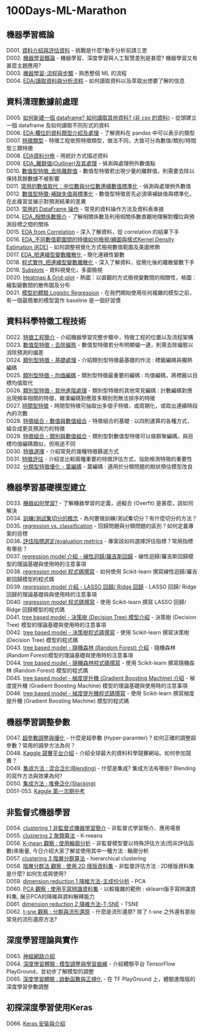 # 100Days-ML-Marathon
## 機器學習概論
D001. [資料介紹與評估資料](https://github.com/jacky0405/100Days-ML-Marathon/tree/master/D1_%E8%B3%87%E6%96%99%E4%BB%8B%E7%B4%B9%E8%88%87%E8%A9%95%E4%BC%B0%E8%B3%87%E6%96%99) - 挑戰是什麼?動手分析前請三思  
D002. [機器學習概論](https://github.com/jacky0405/100Days-ML-Marathon/tree/master/D2_%E6%A9%9F%E5%99%A8%E5%AD%B8%E7%BF%92%E6%A6%82%E8%AB%96) - 機器學習、深度學習與人工智慧差別是甚麼? 機器學習又有甚麼主題應用?  
D003. [機器學習-流程與步驟](https://github.com/jacky0405/100Days-ML-Marathon/tree/master/D3_%E6%A9%9F%E5%99%A8%E5%AD%B8%E7%BF%92_%E6%B5%81%E7%A8%8B%E8%88%87%E6%AD%A5%E9%A9%9F) - 熟悉整個 ML 的流程  
D004. [EDA/讀取資料與分析流程](https://github.com/jacky0405/100Days-ML-Marathon/tree/master/D4_EDA_%E8%AE%80%E5%8F%96%E8%B3%87%E6%96%99%E8%88%87%E5%88%86%E6%9E%90%E6%B5%81%E7%A8%8B) - 如何讀取資料以及萃取出想要了解的信息  
## 資料清理數據前處理
D005. [如何新建一個 dataframe? 如何讀取其他資料? (非 csv 的資料)](https://github.com/jacky0405/100Days-ML-Marathon/tree/master/D5_%E6%96%B0%E5%BB%BA%E4%B8%80%E5%80%8Bdataframe%E5%8F%8A%E8%AE%80%E5%8F%96%E5%85%B6%E4%BB%96%E8%B3%87%E6%96%99) - 從頭建立一個 dataframe 及如何讀取不同形式的資料   
D006. [EDA:欄位的資料類型介紹及處理](https://github.com/jacky0405/100Days-ML-Marathon/tree/master/D6_EDA_%E6%AC%84%E4%BD%8D%E7%9A%84%E8%B3%87%E6%96%99%E9%A1%9E%E5%9E%8B%E4%BB%8B%E7%B4%B9%E5%8F%8A%E8%99%95%E7%90%86) - 了解資料在 pandas 中可以表示的類型  
D007. [特徵類型](https://github.com/jacky0405/100Days-ML-Marathon/tree/master/D7_%E7%89%B9%E5%BE%B5%E9%A1%9E%E5%9E%8B) - 特徵工程依照特徵類型，做法不同，大致可分為數值/類別/時間型三類特徵  
D008. [EDA資料分佈](https://github.com/jacky0405/100Days-ML-Marathon/tree/master/D8_EDA%E8%B3%87%E6%96%99%E5%88%86%E4%BD%88) - 用統計方式描述資料  
D009. [EDA_離群值(Outliner)及其處理](https://github.com/jacky0405/100Days-ML-Marathon/tree/master/D9_EDA_%E9%9B%A2%E7%BE%A4%E5%80%BC(Outliner)%E5%8F%8A%E5%85%B6%E8%99%95%E7%90%86) - 偵測與處理例外數值點  
D010. [數值型特徵_去除離群值](https://github.com/jacky0405/100Days-ML-Marathon/tree/master/D10_%E6%95%B8%E5%80%BC%E5%9E%8B%E7%89%B9%E5%BE%B5_%E5%8E%BB%E9%99%A4%E9%9B%A2%E7%BE%A4%E5%80%BC) - 數值型特徵若出現少量的離群值，則需要去除以保持其餘數據不被影響  
D011. [常用的數值取代：中位數與分位數連續數值標準化](https://github.com/jacky0405/100Days-ML-Marathon/tree/master/D11_%E5%B8%B8%E7%94%A8%E7%9A%84%E6%95%B8%E5%80%BC%E5%8F%96%E4%BB%A3_%E4%B8%AD%E4%BD%8D%E6%95%B8%E8%88%87%E5%88%86%E4%BD%8D%E6%95%B8%E9%80%A3%E7%BA%8C%E6%95%B8%E5%80%BC%E6%A8%99%E6%BA%96%E5%8C%96) - 偵測與處理例外數值  
D012. [數值型特徵-補缺失值與標準化](https://github.com/jacky0405/100Days-ML-Marathon/tree/master/D12_%E6%95%B8%E5%80%BC%E5%9E%8B%E7%89%B9%E5%BE%B5_%E8%A3%9C%E7%BC%BA%E5%A4%B1%E5%80%BC%E8%88%87%E6%A8%99%E6%BA%96%E5%8C%96) - 數值型特徵首先必須填補缺值與標準化，在此複習並展示對預測結果的差異  
D013. [常用的 DataFrame 操作](https://github.com/jacky0405/100Days-ML-Marathon/tree/master/D13_%E5%B8%B8%E7%94%A8%E7%9A%84%20DataFrame%20%E6%93%8D%E4%BD%9C) - 常見的資料操作方法及資料表串接  
D014. [EDA_相關係數簡介](https://github.com/jacky0405/100Days-ML-Marathon/tree/master/D14_%E7%A8%8B%E5%BC%8F%E5%AF%A6%E4%BD%9CEDA_correlation_%E7%9B%B8%E9%97%9C%E4%BF%82%E6%95%B8%E7%B0%A1%E4%BB%8B) - 了解相關係數及利用相關係數直觀地理解對欄位與預測目標之間的關係  
D015. [EDA from Correlation](https://github.com/jacky0405/100Days-ML-Marathon/tree/master/D15_EDA%20from%20Correlation) - 深入了解資料，從 correlation 的結果下手  
D016. [EDA_不同數值範圍間的特徵如何檢視/繪圖與樣式Kernel Density Estimation (KDE)](https://github.com/jacky0405/100Days-ML-Marathon/tree/master/D16_EDA_%E4%B8%8D%E5%90%8C%E6%95%B8%E5%80%BC%E7%AF%84%E5%9C%8D%E9%96%93%E7%9A%84%E7%89%B9%E5%BE%B5%E5%A6%82%E4%BD%95%E6%AA%A2%E8%A6%96_%E7%B9%AA%E5%9C%96%E8%88%87%E6%A8%A3%E5%BC%8FKernel%20Density%20Estimation%20(KDE)) - 如何調整視覺化方式檢視數值範圍及美圖修飾  
D017. [EDA_把連續型變數離散化](https://github.com/jacky0405/100Days-ML-Marathon/tree/master/D17_EDA_%E6%8A%8A%E9%80%A3%E7%BA%8C%E5%9E%8B%E8%AE%8A%E6%95%B8%E9%9B%A2%E6%95%A3%E5%8C%96) - 簡化連續性變數  
D018. [程式實作_把連續型變數離散化](https://github.com/jacky0405/100Days-ML-Marathon/tree/master/D18_%E7%A8%8B%E5%BC%8F%E5%AF%A6%E4%BD%9C_%E6%8A%8A%E9%80%A3%E7%BA%8C%E5%9E%8B%E8%AE%8A%E6%95%B8%E9%9B%A2%E6%95%A3%E5%8C%96) - 深入了解資料，從簡化後的離散變數下手  
D019. [Subplots](https://github.com/jacky0405/100Days-ML-Marathon/tree/master/D19_Subplots) - 資料視覺化，多圖檢視  
D020. [Heatmap & Grid-plot](https://github.com/jacky0405/100Days-ML-Marathon/tree/master/D20_Heatmap%26Grid-plot) - 熱圖：以直觀的方式檢視變數間的相關性，格圖：繪製變數間的散佈圖及分布  
D021. [模型初體驗 Logistic Regression](https://github.com/jacky0405/100Days-ML-Marathon/tree/master/D21_%E6%A8%A1%E5%9E%8B%E5%88%9D%E9%AB%94%E9%A9%97%20Logistic%20Regression) - 在我們開始使用任何複雜的模型之前，有一個最簡單的模型當作 baseline 是一個好習慣  
## 資料科學特徵工程技術
D022. [特徵工程簡介](https://github.com/jacky0405/100Days-ML-Marathon/tree/master/D22_%E7%89%B9%E5%BE%B5%E5%B7%A5%E7%A8%8B%E7%B0%A1%E4%BB%8B) - 介紹機器學習完整步驟中，特徵工程的位置以及流程架構  
D023. [數值型特徵 - 去除偏態](https://github.com/jacky0405/100Days-ML-Marathon/tree/master/D23_%E6%95%B8%E5%80%BC%E5%9E%8B%E7%89%B9%E5%BE%B5_%E5%8E%BB%E9%99%A4%E5%81%8F%E6%85%8B) - 數值型特徵若分布明顯偏一邊，則需去除偏態以消除預測的偏差  
D024. [類別型特徵 - 基礎處理](https://github.com/jacky0405/100Days-ML-Marathon/tree/master/D24_%E9%A1%9E%E5%88%A5%E5%9E%8B%E7%89%B9%E5%BE%B5_%E5%9F%BA%E7%A4%8E%E8%99%95%E7%90%86) - 介紹類別型特徵最基礎的作法 : 標籤編碼與獨熱編碼  
D025. [類別型特徵 - 均值編碼](https://github.com/jacky0405/100Days-ML-Marathon/tree/master/D25_%E9%A1%9E%E5%88%A5%E5%9E%8B%E7%89%B9%E5%BE%B5_%E5%9D%87%E5%80%BC%E7%B7%A8%E7%A2%BC) - 類別型特徵最重要的編碼 : 均值編碼，將標籤以目標均值取代  
D026. [類別型特徵 - 其他進階處理](https://github.com/jacky0405/100Days-ML-Marathon/tree/master/D26_%E9%A1%9E%E5%88%A5%E5%9E%8B%E7%89%B9%E5%BE%B5_%E5%85%B6%E4%BB%96%E9%80%B2%E9%9A%8E%E8%99%95%E7%90%86) - 類別型特徵的其他常見編碼 : 計數編碼對應出現頻率相關的特徵，雜湊編碼對應眾多類別而無法排序的特徵  
D027. [時間型特徵](https://github.com/jacky0405/100Days-ML-Marathon/tree/master/D27_%E6%99%82%E9%96%93%E5%9E%8B%E7%89%B9%E5%BE%B5) - 時間型特徵可抽取出多個子特徵，或周期化，或取出連續時段內的次數  
D028. [特徵組合 - 數值與數值組合](https://github.com/jacky0405/100Days-ML-Marathon/tree/master/D28_%E7%89%B9%E5%BE%B5%E7%B5%84%E5%90%88_%E6%95%B8%E5%80%BC%E8%88%87%E6%95%B8%E5%80%BC%E7%B5%84%E5%90%88) - 特徵組合的基礎 : 以四則運算的各種方式，組合成更具預測力的特徵  
D029. [特徵組合 - 類別與數值組合](https://github.com/jacky0405/100Days-ML-Marathon/tree/master/D29_%E7%89%B9%E5%BE%B5%E7%B5%84%E5%90%88_%E9%A1%9E%E5%88%A5%E8%88%87%E6%95%B8%E5%80%BC%E7%B5%84%E5%90%88) - 類別型對數值型特徵可以做群聚編碼，與目標均值編碼類似，但用途不同  
D030. [特徵選擇](https://github.com/jacky0405/100Days-ML-Marathon/tree/master/D30_%E7%89%B9%E5%BE%B5%E9%81%B8%E6%93%87) - 介紹常見的幾種特徵篩選方式  
D031. [特徵評估](https://github.com/jacky0405/100Days-ML-Marathon/tree/master/D31_%E7%89%B9%E5%BE%B5%E8%A9%95%E4%BC%B0) - 介紹並比較兩種重要的特徵評估方式，協助檢測特徵的重要性  
D032. [分類型特徵優化 - 葉編碼](https://github.com/jacky0405/100Days-ML-Marathon/tree/master/D32_%E5%88%86%E9%A1%9E%E5%9E%8B%E7%89%B9%E5%BE%B5%E5%84%AA%E5%8C%96_%E8%91%89%E7%B7%A8%E7%A2%BC) - 葉編碼 : 適用於分類問題的樹狀預估模型改良  
## 機器學習基礎模型建立
D033. [機器如何學習?](https://github.com/jacky0405/100Days-ML-Marathon/tree/master/D33_%E6%A9%9F%E5%99%A8%E5%A6%82%E4%BD%95%E5%AD%B8%E7%BF%92%3F) - 了解機器學習的定義，過擬合 (Overfit) 是甚麼，該如何解決  
D034. [訓練/測試集切分的概念](https://github.com/jacky0405/100Days-ML-Marathon/tree/master/D34_%E8%A8%93%E7%B7%B4_%E6%B8%AC%E8%A9%A6%E9%9B%86%E5%88%87%E5%88%86%E7%9A%84%E6%A6%82%E5%BF%B5) - 為何要做訓練/測試集切分？有什麼切分的方法？  
D035. [regression vs. classification](https://github.com/jacky0405/100Days-ML-Marathon/tree/master/D35_regression_vs._classification) - 回歸問題與分類問題的區別？如何定義專案的目標  
D036. [評估指標選定/evaluation metrics](https://github.com/jacky0405/100Days-ML-Marathon/tree/master/D36_%E8%A9%95%E4%BC%B0%E6%8C%87%E6%A8%99%E9%81%B8%E5%AE%9A_evaluation%20metrics) - 專案該如何選擇評估指標？常用指標有哪些？  
D037. [regression model 介紹 - 線性迴歸/羅吉斯回歸](https://github.com/jacky0405/100Days-ML-Marathon/tree/master/D37_regression%20model%20%E4%BB%8B%E7%B4%B9%20-%20%E7%B7%9A%E6%80%A7%E8%BF%B4%E6%AD%B8_%E7%BE%85%E5%90%89%E6%96%AF%E5%9B%9E%E6%AD%B8) - 線性迴歸/羅吉斯回歸模型的理論基礎與使用時的注意事項  
D038. [regression model 程式碼撰寫](https://github.com/jacky0405/100Days-ML-Marathon/tree/master/D38_regression%20model_%E7%A8%8B%E5%BC%8F%E7%A2%BC%E6%92%B0%E5%AF%AB) - 如何使用 Scikit-learn 撰寫線性迴歸/羅吉斯回歸模型的程式碼  
D039. [regression model 介紹 - LASSO 回歸/ Ridge 回歸](https://github.com/jacky0405/100Days-ML-Marathon/tree/master/D39_regression%20model%20%E4%BB%8B%E7%B4%B9_LASSO%E5%9B%9E%E6%AD%B8_Ridge%E5%9B%9E%E6%AD%B8) - LASSO 回歸/ Ridge 回歸的理論基礎與與使用時的注意事項  
D040. [regression model 程式碼撰寫](https://github.com/jacky0405/100Days-ML-Marathon/tree/master/D40_regression%20model_%E7%A8%8B%E5%BC%8F%E7%A2%BC%E6%92%B0%E5%AF%AB) - 使用 Scikit-learn 撰寫 LASSO 回歸/ Ridge 回歸模型的程式碼  
D041. [tree based model - 決策樹 (Decision Tree) 模型介紹](https://github.com/jacky0405/100Days-ML-Marathon/tree/master/D41_tree%20based%20model%20-%20%E6%B1%BA%E7%AD%96%E6%A8%B9%20(Decision%20Tree)%20%E6%A8%A1%E5%9E%8B%E4%BB%8B%E7%B4%B9) - 決策樹 (Decision Tree) 模型的理論基礎與使用時的注意事項  
D042. [tree based model - 決策樹程式碼撰寫](https://github.com/jacky0405/100Days-ML-Marathon/tree/master/D42_tree%20based%20model%20-%20%E6%B1%BA%E7%AD%96%E6%A8%B9%E7%A8%8B%E5%BC%8F%E7%A2%BC%E6%92%B0%E5%AF%AB) - 使用 Scikit-learn 撰寫決策樹 (Decision Tree) 模型的程式碼  
D043. [tree based model - 隨機森林 (Random Forest) 介紹](https://github.com/jacky0405/100Days-ML-Marathon/tree/master/D43_tree%20based%20model%20-%20%E9%9A%A8%E6%A9%9F%E6%A3%AE%E6%9E%97%20(Random%20Forest)%20%E4%BB%8B%E7%B4%B9) - 隨機森林 (Random Forest)模型的理論基礎與使用時的注意事項  
D044. [tree based model - 隨機森林程式碼撰寫](https://github.com/jacky0405/100Days-ML-Marathon/tree/master/D44_tree%20based%20model%20-%20%E9%9A%A8%E6%A9%9F%E6%A3%AE%E6%9E%97%E7%A8%8B%E5%BC%8F%E7%A2%BC%E6%92%B0%E5%AF%AB) - 使用 Scikit-learn 撰寫隨機森林 (Random Forest) 模型的程式碼  
D045. [tree based model - 梯度提升機 (Gradient Boosting Machine) 介紹](https://github.com/jacky0405/100Days-ML-Marathon/tree/master/D45_tree%20based%20model%20-%20%E6%A2%AF%E5%BA%A6%E6%8F%90%E5%8D%87%E6%A9%9F%20(Gradient%20Boosting%20Machine)%20%E4%BB%8B%E7%B4%B9) - 梯度提升機 (Gradient Boosting Machine) 模型的理論基礎與使用時的注意事項  
D046. [tree based model - 梯度提升機程式碼撰寫](https://github.com/jacky0405/100Days-ML-Marathon/tree/master/D46_tree%20based%20model%20-%20%E6%A2%AF%E5%BA%A6%E6%8F%90%E5%8D%87%E6%A9%9F%E7%A8%8B%E5%BC%8F%E7%A2%BC%E6%92%B0%E5%AF%AB) - 使用 Scikit-learn 撰寫梯度提升機 (Gradient Boosting Machine) 模型的程式碼  
## 機器學習調整參數
D047. [超參數調整與優化](https://github.com/jacky0405/100Days-ML-Marathon/tree/master/D47_%E8%B6%85%E5%8F%83%E6%95%B8%E8%AA%BF%E6%95%B4%E8%88%87%E5%84%AA%E5%8C%96) - 什麼是超參數 (Hyper-paramter) ? 如何正確的調整超參數？常用的調參方法為何？  
D048. [Kaggle 競賽平台介紹](https://github.com/jacky0405/100Days-ML-Marathon/tree/master/D48_Kaggle_%E7%AB%B6%E8%B3%BD%E5%B9%B3%E5%8F%B0%E4%BB%8B%E7%B4%B9) - 介紹全球最大的資料科學競賽網站。如何參加競賽？  
D049. [集成方法 : 混合泛化(Blending)](https://github.com/jacky0405/100Days-ML-Marathon/tree/master/D49_%E9%9B%86%E6%88%90%E6%96%B9%E6%B3%95_%E6%B7%B7%E5%90%88%E6%B3%9B%E5%8C%96(Blending)) - 什麼是集成? 集成方法有哪些? Blending 的寫作方法與效果為何?  
D050. [集成方法 : 堆疊泛化(Stacking)](https://github.com/jacky0405/100Days-ML-Marathon/tree/master/D50_%E9%9B%86%E6%88%90%E6%96%B9%E6%B3%95_%E5%A0%86%E7%96%8A%E6%B3%9B%E5%8C%96(Stacking))  
D051-053. [Kaggle 第一次期中考]()  
## 非監督式機器學習
D054. [clustering 1 非監督式機器學習簡介](https://github.com/jacky0405/100Days-ML-Marathon/tree/master/D54_clustering1_%E9%9D%9E%E7%9B%A3%E7%9D%A3%E5%BC%8F%E6%A9%9F%E5%99%A8%E5%AD%B8%E7%BF%92%E7%B0%A1%E4%BB%8B) - 非監督式學習簡介、應用場景  
D055. [clustering 2 聚類算法](https://github.com/jacky0405/100Days-ML-Marathon/tree/master/D55_clustering2_%E8%81%9A%E9%A1%9E%E7%AE%97%E6%B3%95) - K-means  
D056. [K-mean 觀察 : 使用輪廓分析](https://github.com/jacky0405/100Days-ML-Marathon/tree/master/D56_K-mean%E8%A7%80%E5%AF%9F_%E4%BD%BF%E7%94%A8%E8%BC%AA%E5%BB%93%E5%88%86%E6%9E%90) - 非監督模型要以特殊評估方法(而非評估函數)來衡量, 今日介紹大家了解並使用其中一種方法 : 輪廓分析  
D057. [clustering 3 階層分群算法](https://github.com/jacky0405/100Days-ML-Marathon/tree/master/D57_clustering3_%E9%9A%8E%E5%B1%A4%E5%88%86%E7%BE%A4%E7%AE%97%E6%B3%95) - hierarchical clustering  
D058. [階層分群法 觀察 : 使用 2D 樣版資料集](https://github.com/jacky0405/100Days-ML-Marathon/tree/master/D58_%E9%9A%8E%E5%B1%A4%E5%88%86%E7%BE%A4%E6%B3%95%E8%A7%80%E5%AF%9F_%E4%BD%BF%E7%94%A82D%E6%A8%A3%E7%89%88%E8%B3%87%E6%96%99%E9%9B%86) - 非監督評估方法 : 2D樣版資料集是什麼? 如何生成與使用?  
D059. [dimension reduction 1 降維方法-主成份分析](https://github.com/jacky0405/100Days-ML-Marathon/tree/master/D59_dimension%20reduction1_%E9%99%8D%E7%B6%AD%E6%96%B9%E6%B3%95-%E4%B8%BB%E6%88%90%E4%BB%BD%E5%88%86%E6%9E%90) - PCA  
D060. [PCA 觀察 : 使用手寫辨識資料集](https://github.com/jacky0405/100Days-ML-Marathon/tree/master/D60_PCA%20%E8%A7%80%E5%AF%9F_%E4%BD%BF%E7%94%A8%E6%89%8B%E5%AF%AB%E8%BE%A8%E8%AD%98%E8%B3%87%E6%96%99%E9%9B%86) - 以較複雜的範例 : sklearn版手寫辨識資料集, 展示PCA的降維與資料解釋能力  
D061. [dimension reduction 2 降維方法-T-SNE](https://github.com/jacky0405/100Days-ML-Marathon/tree/master/D61_dimension%20reduction2_%E9%99%8D%E7%B6%AD%E6%96%B9%E6%B3%95-T-SNE) - TSNE  
D062. [t-sne 觀察 : 分群與流形還原](https://github.com/jacky0405/100Days-ML-Marathon/tree/master/D62_t-sne%E8%A7%80%E5%AF%9F_%E5%88%86%E7%BE%A4%E8%88%87%E6%B5%81%E5%BD%A2%E9%82%84%E5%8E%9F) - 什麼是流形還原? 除了 t-sne 之外還有那些常見的流形還原方法?  
## 深度學習理論與實作
D063. [神經網路介紹](https://github.com/jacky0405/100Days-ML-Marathon/tree/master/D63_%E6%B7%B1%E5%BA%A6%E5%AD%B8%E7%BF%92%E7%B0%A1%E4%BB%8B)  
D064. [深度學習體驗 : 模型調整與學習曲線](https://github.com/jacky0405/100Days-ML-Marathon/tree/master/D64_%E6%B7%B1%E5%BA%A6%E5%AD%B8%E7%BF%92%E9%AB%94%E9%A9%97_%E6%A8%A1%E5%9E%8B%E8%AA%BF%E6%95%B4%E8%88%87%E5%AD%B8%E7%BF%92%E6%9B%B2%E7%B7%9A) - 介紹體驗平台 TensorFlow PlayGround，並初步了解模型的調整  
D065. [深度學習體驗 : 啟動函數與正規化](https://github.com/jacky0405/100Days-ML-Marathon/tree/master/D65_%E6%B7%B1%E5%BA%A6%E5%AD%B8%E7%BF%92%E9%AB%94%E9%A9%97_%E5%95%9F%E5%8B%95%E5%87%BD%E6%95%B8%E8%88%87%E6%AD%A3%E8%A6%8F%E5%8C%96) - 在 TF PlayGround 上，體驗進階版的深度學習參數調整  
## 初探深度學習使用Keras
D066. [Keras 安裝與介紹](https://github.com/jacky0405/100Days-ML-Marathon/tree/master/D66_Keras%E5%AE%89%E8%A3%9D%E8%88%87%E4%BB%8B%E7%B4%B9)